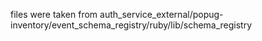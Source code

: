 files were taken from auth_service_external/popug-inventory/event_schema_registry/ruby/lib/schema_registry